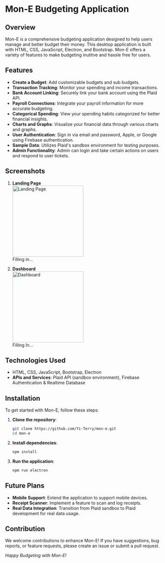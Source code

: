# Mon-E Budgeting Application

## Overview

Mon-E is a comprehensive budgeting application designed to help users manage and better budget their money. This desktop application is built with HTML, CSS, JavaScript, Electron, and Bootstrap. Mon-E offers a variety of features to make budgeting inutitve and hassle free for users.

## Features
- **Create a Budget**: Add customizable budgets and sub budgets. 
- **Transaction Tracking**: Monitor your spending and income transactions.
- **Bank Account Linking**: Securely link your bank account using the Plaid API.
- **Payroll Connections**: Integrate your payroll information for more accurate budgeting.
- **Categorical Spending**: View your spending habits categorized for better financial insights.
- **Charts and Graphs**: Visualize your financial data through various charts and graphs.
- **User Authentication**: Sign in via email and password, Apple, or Google using Firebase authentication.
- **Sample Data**: Utilizes Plaid's sandbox environment for testing purposes.
- **Admin Functionality**: Admin can login and take certain actions on users and respond to user tickets.
  
## Screenshots

1. **Landing Page**
   <br/>
   <img width="230" alt="Landing Page" src="">
   <br/>
   Filling in...

2. **Dashboard**
   <br/>
   <img width="230" alt="Dashboard" src="">
   <br/>
   Filling In...

## Technologies Used

- HTML, CSS, JavaScript, Bootstrap, Electron
- **APIs and Services**: Plaid API (sandbox environment), Firebase Authentication & Realtime Database

## Installation

To get started with Mon-E, follow these steps:

1. **Clone the repository**:
    ```sh
    git clone https://github.com/Yi-Terry/mon-e.git
    cd mon-e
    ```

2. **Install dependencies**:
    ```sh
    npm install
    ```

3. **Run the application**:
    ```sh
    npm run electron
    ```

## Future Plans

- **Mobile Support**: Extend the application to support mobile devices.
- **Receipt Scanner**: Implement a feature to scan and log receipts.
- **Real Data Integration**: Transition from Plaid sandbox to Plaid development for real data usage.

## Contribution

We welcome contributions to enhance Mon-E! If you have suggestions, bug reports, or feature requests, please create an issue or submit a pull request.


*Happy Budgeting with Mon-E!*
